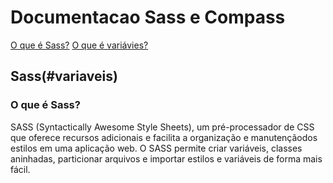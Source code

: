 # Documentacao Sass e Compass

[O que é Sass?](#sass)
[O que é variávies?](#variaveis)




## Sass(#variaveis)
### O que é Sass? 
SASS (Syntactically Awesome Style Sheets), um pré-processador de CSS que oferece recursos adicionais e facilita a organização e manutençãodos estilos
em uma aplicação web. O SASS permite criar variáveis, classes aninhadas, particionar arquivos e importar estilos e variáveis de forma mais fácil.
